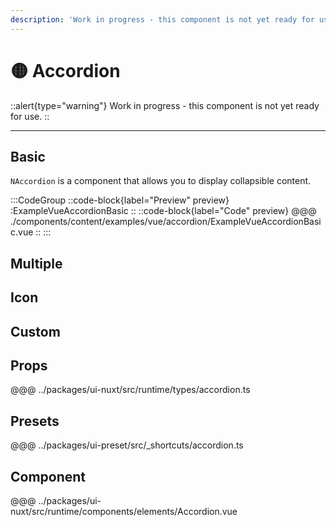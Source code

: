 ```yaml
---
description: 'Work in progress - this component is not yet ready for use.'
---
```


# 🟡 Accordion

::alert{type="warning"}
Work in progress - this component is not yet ready for use.
::

---

## Basic

`NAccordion` is a component that allows you to display collapsible content.

:::CodeGroup
  ::code-block{label="Preview" preview}
    :ExampleVueAccordionBasic
  ::
  ::code-block{label="Code" preview}
@@@ ./components/content/examples/vue/accordion/ExampleVueAccordionBasic.vue
  ::
:::

## Multiple

## Icon

## Custom

## Props
@@@ ../packages/ui-nuxt/src/runtime/types/accordion.ts

## Presets
@@@ ../packages/ui-preset/src/_shortcuts/accordion.ts

## Component
@@@ ../packages/ui-nuxt/src/runtime/components/elements/Accordion.vue


